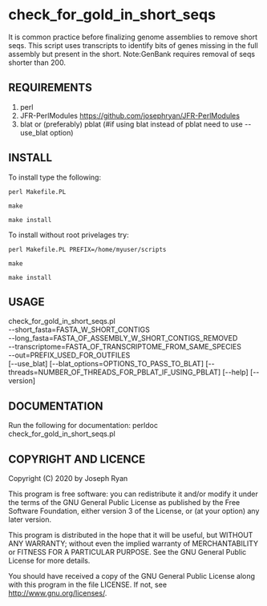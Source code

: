 # check_for_gold_in_short_seqs
It is common practice before finalizing genome assemblies to remove short seqs. This script uses transcripts to identify bits of genes missing in the full assembly but present in the short. Note:GenBank requires removal of seqs shorter than 200.

## REQUIREMENTS

1. perl
2. JFR-PerlModules https://github.com/josephryan/JFR-PerlModules
3. blat or (preferably) pblat 
   (#if using blat instead of pblat need to use --use_blat option)

## INSTALL

To install type the following:

    perl Makefile.PL

    make

    make install

To install without root privelages try:

    perl Makefile.PL PREFIX=/home/myuser/scripts

    make

    make install

## USAGE

check_for_gold_in_short_seqs.pl \
    --short_fasta=FASTA_W_SHORT_CONTIGS \
    --long_fasta=FASTA_OF_ASSEMBLY_W_SHORT_CONTIGS_REMOVED \
    --transcriptome=FASTA_OF_TRANSCRIPTOME_FROM_SAME_SPECIES \
    --out=PREFIX_USED_FOR_OUTFILES \
   [--use_blat]
   [--blat_options=OPTIONS_TO_PASS_TO_BLAT]
   [--threads=NUMBER_OF_THREADS_FOR_PBLAT_IF_USING_PBLAT]
   [--help]
   [--version]   

## DOCUMENTATION

Run the following for documentation:
perldoc check_for_gold_in_short_seqs.pl

COPYRIGHT AND LICENCE
------------

Copyright (C) 2020 by Joseph Ryan

This program is free software: you can redistribute it and/or modify
it under the terms of the GNU General Public License as published by
the Free Software Foundation, either version 3 of the License, or
(at your option) any later version.

This program is distributed in the hope that it will be useful,
but WITHOUT ANY WARRANTY; without even the implied warranty of
MERCHANTABILITY or FITNESS FOR A PARTICULAR PURPOSE.  See the
GNU General Public License for more details.

You should have received a copy of the GNU General Public License
along with this program in the file LICENSE.  If not, see
http://www.gnu.org/licenses/.

